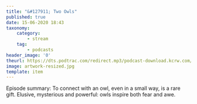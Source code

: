 ```yaml
---
title: "&#127911; Two Owls"
published: true
date: 15-06-2020 18:43
taxonomy:
    category:
        - stream
    tag:
        - podcasts
header_image: '0'
theurl: https://dts.podtrac.com/redirect.mp3/podcast-download.kcrw.com/kcrw/audio/podcast/etc/nw/KCRW-nocturne-owls_nighttime_night_fear_darkness-200609.mp3
image: artwork-resized.jpg
template: item
--- 
```

Episode summary: To connect with an owl, even in a small way, is a rare gift. Elusive, mysterious and powerful: owls inspire both fear and awe.
